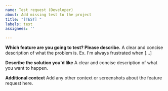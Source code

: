 ```yaml
---
name: Test request (Developer)
about: Add missing test to the project
title: "[TEST] "
labels: test
assignees: ''

---
```


**Which feature are you going to test? Please describe.**
A clear and concise description of what the problem is. Ex. I'm always frustrated when [...]

**Describe the solution you'd like**
A clear and concise description of what you want to happen.

**Additional context**
Add any other context or screenshots about the feature request here.

